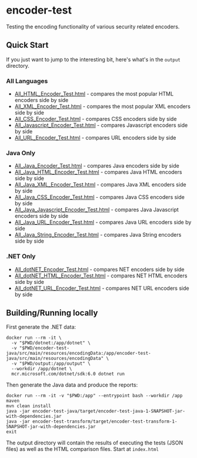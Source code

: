 # encoder-test
Testing the encoding functionality of various security related encoders.

## Quick Start
If you just want to jump to the interesting bit, here's what's in the `output` directory.

### All Languages
* [All_HTML_Encoder_Test.html](http://htmlpreview.github.io/?https://github.com/dledmonds/encoder-test/blob/master/output/All_HTML_Encoder_Test.html) - compares the most popular HTML encoders side by side
* [All_XML_Encoder_Test.html](http://htmlpreview.github.io/?https://github.com/dledmonds/encoder-test/blob/master/output/All_XML_Encoder_Test.html) - compares the most popular XML encoders side by side
* [All_CSS_Encoder_Test.html](http://htmlpreview.github.io/?https://github.com/dledmonds/encoder-test/blob/master/output/All_CSS_Encoder_Test.html) - compares CSS encoders side by side
* [All_Javascript_Encoder_Test.html](http://htmlpreview.github.io/?https://github.com/dledmonds/encoder-test/blob/master/output/All_Javascript_Encoder_Test.html) - compares Javascript encoders side by side
* [All_URL_Encoder_Test.html](http://htmlpreview.github.io/?https://github.com/dledmonds/encoder-test/blob/master/output/All_URL_Encoder_Test.html) - compares URL encoders side by side

### Java Only
* [All_Java_Encoder_Test.html](http://htmlpreview.github.io/?https://github.com/dledmonds/encoder-test/blob/master/output/All_Java_Encoder_Test.html) - compares Java encoders side by side
* [All_Java_HTML_Encoder_Test.html](http://htmlpreview.github.io/?https://github.com/dledmonds/encoder-test/blob/master/output/All_Java_HTML_Encoder_Test.html) - compares Java HTML encoders side by side
* [All_Java_XML_Encoder_Test.html](http://htmlpreview.github.io/?https://github.com/dledmonds/encoder-test/blob/master/output/All_Java_XML_Encoder_Test.html) - compares Java XML encoders side by side
* [All_Java_CSS_Encoder_Test.html](http://htmlpreview.github.io/?https://github.com/dledmonds/encoder-test/blob/master/output/All_Java_CSS_Encoder_Test.html) - compares Java CSS encoders side by side
* [All_Java_Javascript_Encoder_Test.html](http://htmlpreview.github.io/?https://github.com/dledmonds/encoder-test/blob/master/output/All_Java_Javascript_Encoder_Test.html) - compares Java Javascript encoders side by side
* [All_Java_URL_Encoder_Test.html](http://htmlpreview.github.io/?https://github.com/dledmonds/encoder-test/blob/master/output/All_Java_URL_Encoder_Test.html) - compares Java URL encoders side by side
* [All_Java_String_Encoder_Test.html](http://htmlpreview.github.io/?https://github.com/dledmonds/encoder-test/blob/master/output/All_Java_Encoder_Test.html) - compares Java String encoders side by side

### .NET Only 
* [All_dotNET_Encoder_Test.html](http://htmlpreview.github.io/?https://github.com/dledmonds/encoder-test/blob/master/output/All_dotNET_Encoder_Test.html) - compares NET encoders side by side
* [All_dotNET_HTML_Encoder_Test.html](http://htmlpreview.github.io/?https://github.com/dledmonds/encoder-test/blob/master/output/All_dotNET_HTML_Encoder_Test.html) - compares NET HTML encoders side by side
* [All_dotNET_URL_Encoder_Test.html](http://htmlpreview.github.io/?https://github.com/dledmonds/encoder-test/blob/master/output/All_dotNET_URL_Encoder_Test.html) - compares NET URL encoders side by side

## Building/Running locally

First generate the .NET data:
```
docker run --rm -it \
  -v "$PWD/dotnet:/app/dotnet" \
  -v "$PWD/encoder-test-java/src/main/resources/encodingData:/app/encoder-test-java/src/main/resources/encodingData" \
  -v "$PWD/output:/app/output" \
  --workdir /app/dotnet \
  mcr.microsoft.com/dotnet/sdk:6.0 dotnet run
```

Then generate the Java data and produce the reports:
```
docker run --rm -it -v "$PWD:/app" --entrypoint bash --workdir /app maven
mvn clean install
java -jar encoder-test-java/target/encoder-test-java-1-SNAPSHOT-jar-with-dependencies.jar
java -jar encoder-test-transform/target/encoder-test-transform-1-SNAPSHOT-jar-with-dependencies.jar
exit
```

The output directory will contain the results of executing the tests (JSON files) as well as the HTML comparison files. Start at `index.html`
